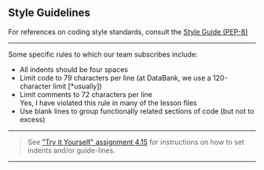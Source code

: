 ## Style Guidelines

For references on coding style standards, consult the
[Style Guide (PEP-8)](https://peps.python.org/pep-0008/)

---

Some specific rules to which our team subscribes include:

* All indents should be four spaces
* Limit code to 79 characters per line (at DataBank, we use a 
  120-character limit [*usually])
* Limit comments to 72 characters per line<br>
  Yes, I have violated this rule in many of the lesson files
* Use blank lines to group functionally related sections of code
  (but not to excess)

---

> See
> ["Try it Yourself" assignment 4.15](../Try%20it%20Yourself/00_my_answers.md)
> for instructions on how to set indents and/or guide-lines.

---
